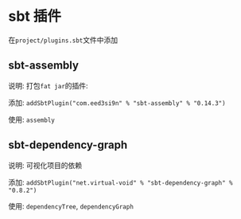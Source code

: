 # sbt 插件

在`project/plugins.sbt`文件中添加

## sbt-assembly

说明: 打包`fat jar`的插件:

添加: `addSbtPlugin("com.eed3si9n" % "sbt-assembly" % "0.14.3")`

使用: `assembly`

## sbt-dependency-graph

说明: 可视化项目的依赖

添加: `addSbtPlugin("net.virtual-void" % "sbt-dependency-graph" % "0.8.2")`

使用: `dependencyTree`, `dependencyGraph`